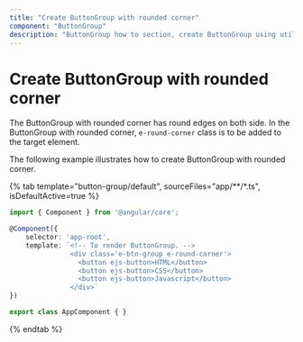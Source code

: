 ```yaml
---
title: "Create ButtonGroup with rounded corner"
component: "ButtonGroup"
description: "ButtonGroup how to section, create ButtonGroup using util function, icons, form submit, show selected state on initial render."
---
```


# Create ButtonGroup with rounded corner

The ButtonGroup with rounded corner has round edges on both side. In the ButtonGroup with rounded corner, `e-round-corner` class is to be
added to the target element.

The following example illustrates how to create ButtonGroup with rounded corner.

{% tab template="button-group/default", sourceFiles="app/**/*.ts", isDefaultActive=true %}

```typescript
import { Component } from '@angular/core';

@Component({
    selector: 'app-root',
    template: `<!-- To render ButtonGroup. -->
               <div class='e-btn-group e-round-corner'>
                 <button ejs-button>HTML</button>
                 <button ejs-button>CSS</button>
                 <button ejs-button>Javascript</button>
               </div>`
})

export class AppComponent { }
```

{% endtab %}